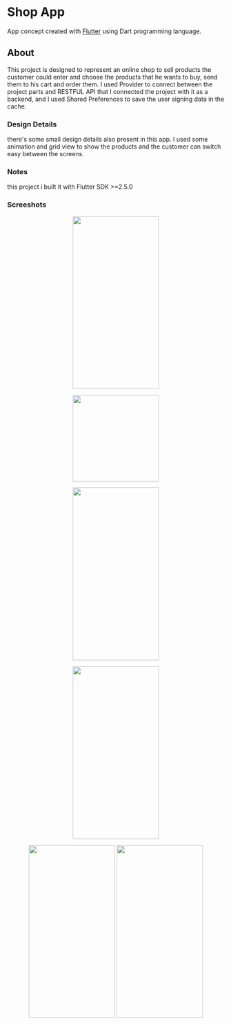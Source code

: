 # Shop App

App concept created with [Flutter](https://flutter.dev/) using Dart programming language.

## About

This project is designed to represent an online shop to sell products the customer could enter and choose the products that he wants to buy, send them to his cart and order them. I used Provider to connect between the project parts and RESTFUL API  that I connected the project with it as a backend, and I used Shared Preferences to save the user signing data in the cache.

### Design Details
there's some small design details also present in this app. I used some animation and grid view to show the products and the customer can switch easy between the screens. 

### Notes
this project i built it with Flutter SDK >=2.5.0

### Screeshots

<p align="center">
<img screenshot-1654612679056 src="https://user-images.githubusercontent.com/80913778/172410633-4b19422e-ad17-48f7-9014-87117c02ea75.png" width="200" height="400">
</p>
<p align="center">
<img screenshot-1654612813687 src="https://user-images.githubusercontent.com/80913778/172410650-1a83e76b-ad9c-4cbb-a98c-1a766ccbbc63.png" width="200" heigt="400">
</p>
<p align="center">
<img screenshot-1654612823319 src="https://user-images.githubusercontent.com/80913778/172410680-f1837379-3028-4633-a8a8-9edb59cdfd29.png" width="200" height="400">
</p>
<p align="center">
<img screenshot-1654612841495 src="https://user-images.githubusercontent.com/80913778/172410704-d1145fa6-88e8-4e5c-ad75-40ad62db1e45.png" width="200" height="400">
</p>
<p align="center">
<img screenshot-1654612890711 src="https://user-images.githubusercontent.com/80913778/172410734-4b6b2fc2-eaa6-433a-9a2d-bb9c9e2d48d2.png" width="200" height="400>
</p>
<p align="center">
<img screenshot-1654615434567 src="https://user-images.githubusercontent.com/80913778/172419498-2b3970ca-66c0-49bf-8349-46fab9704474.png" width="200" height="400">
</p>
